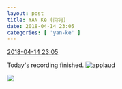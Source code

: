 ```yaml
---
layout: post
title: YAN Ke (闫钶)
date: 2018-04-14 23:05
categories: [ 'yan-ke' ]
---
```


<div class="weibo-info">
  <a href="https://weibo.com/6505423304/Gc6lEixSh">2018-04-14 23:05</a>
</div>

Today's recording finished. ![applaud](https://img.t.sinajs.cn/t4/appstyle/expression/ext/normal/36/gza_org.gif)

<!-- more -->

<a href="https://wx2.sinaimg.cn/mw690/0076g5Mkgy1fqcl038gdnj30qo0zkn29.jpg">
  <img class="weibo-pic-preview" src="https://wx2.sinaimg.cn/orj360/0076g5Mkgy1fqcl038gdnj30qo0zkn29.jpg" />
</a>
